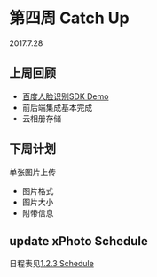 # 第四周 Catch Up

2017.7.28

## 上周回顾
* [百度人脸识别SDK Demo](https://code.aliyun.com/dydyistc/try_aip.git)
* 前后端集成基本完成
* 云相册存储

## 下周计划
单张图片上传
  * 图片格式
  * 图片大小
  * 附带信息

## update xPhoto Schedule
日程表见[1.2.3 Schedule](../xphoto/schedule.md)

